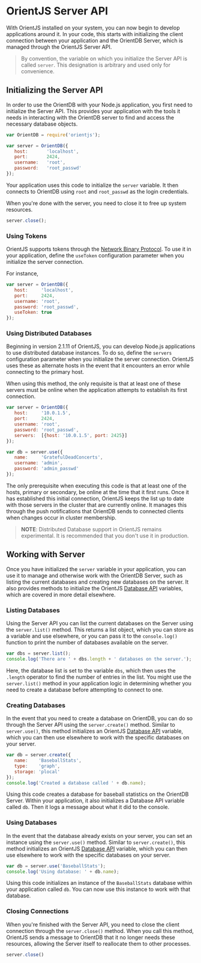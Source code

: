 # OrientJS Server API

With OrientJS installed on your system, you can now begin to develop applications around it.  In your code, this starts with initializing the client connection between your application and the OrientDB Server, which is managed through the OrientJS Server API.

>By convention, the variable on which you initialize the Server API is called `server`. This designation is arbitrary and used only for convenience.



## Initializing the Server API

In order to use the OrientDB with your Node.js application, you first need to initialize the Server API.  This provides your application with the tools it needs in interacting with the OrientDB server to find and access the necessary database objects.

```javascript
var OrientDB = require('orientjs');

var server = OrientDB({
   host:       'localhost',
   port:       2424,
   username:   'root',
   password:   'root_passwd'
});
```

Your application uses this code to initialize the `server` variable.  It then connects to OrientDB using `root` and `root_passwd` as the login credentials.

When you're done with the server, you need to close it to free up system resources.

```javascript
server.close();
```


### Using Tokens

OrientJS supports tokens through the [Network Binary Protocol](Network-Binary-Protocol.md#token).  To use it in your application, define the `useToken` configuration parameter when you initialize the server connection.

For instance,

```javascript
var server = OrientDB({
   host:     'localhost',
   port:     2424,
   username: 'root',
   password: 'root_passwd',
   useToken: true
});
```

### Using Distributed Databases

Beginning in version 2.1.11 of OrientJS, you can develop Node.js applications to use distributed database instances.  To do so, define the `servers` configuration parameter when you initialize the server connection.  OrientJS uses these as alternate hosts in the event that it encounters an error while connecting to the primary host.

When using this method, the only requisite is that at least one of these servers must be online when the application attempts to establish its first connection.

```js
var server = OrientDB({
   host:     '10.0.1.5',
   port:     2424,
   username: 'root',
   password: 'root_passwd',
   servers:  [{host: '10.0.1.5', port: 2425}]
});

var db = server.use({
   name:     'GratefulDeadConcerts',
   username: 'admin',
   password: 'admin_passwd'
});
```

The only prerequisite when executing this code is that at least one of the hosts, primary or secondary, be online at the time that it first runs.  Once it has established this initial connection, OrientJS keeps the list up to date with those servers in the cluster that are currently online.  It manages this through the push notifications that OrientDB sends to connected clients when changes occur in cluster membership.

>**NOTE**: Distributed Database support in OrientJS remains experimental.  It is recommended that you don't use it in production.



## Working with Server

Once you have initialized the `server` variable in your application, you can use it to manage and otherwise work with the OrientDB Server, such as listing the current databases and creating new databases on the server.  It also provides methods to initialize the OrientJS [Database API](OrientJS-Database.md) variables, which are covered in more detail elsewhere.


### Listing Databases

Using the Server API you can list the current databases on the Server using the `server.list()` method.  This returns a list object, which you can store as a variable and use elsewhere, or you can pass it to the `console.log()` function to print the number of databases available on the server.

```js
var dbs = server.list();
console.log('There are ' + dbs.length + ' databases on the server.');
```

Here, the database list is set to the variable `dbs`, which then uses the `.length` operator to find the number of entries in the list.  You might use the `server.list()` method in your application logic in determining whether you need to create a database before attempting to connect to one.



### Creating Databases

In the event that you need to create a database on OrientDB, you can do so through the Server API using the `server.create()` method.  Similar to `server.use()`, this method initializes an OrientJS [Database API](OrientJS-Database.md) variable, which you can then use elsewhere to work with the specific databases on your server.

```js
var db = server.create({
   name:    'BaseballStats',
   type:    'graph',
   storage: 'plocal'
});
console.log('Created a database called ' + db.name);
```

Using this code creates a database for baseball statistics on the OrientDB Server. Within your application, it also initializes a Database API variable called `db`.  Then it logs a message about what it did to the console.


### Using Databases

In the event that the database already exists on your server, you can set an instance using the `server.use()` method.  Similar to `server.create()`, this method initializes an OrientJS [Database API](OrientJS-Database.md) variable, which you can then use elsewhere to work with the specific databases on your server.

```js
var db = server.use('BaseballStats');
console.log('Using database: ' + db.name);
```

Using this code initializes an instance of the `BaseballStats` database within your application called `db`.  You can now use this instance to work with that database.


### Closing Connections

When you're finished with the Server API, you need to close the client connection through the `server.close()` method.  When you call this method, OrientJS sends a message to OrientDB that it no longer needs these resources, allowing the Server itself to reallocate them to other processes. 

```js
server.close()
```

